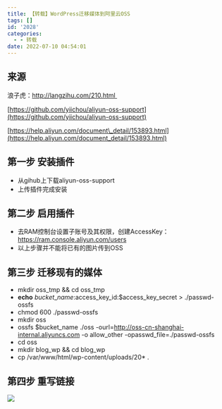 ```yaml
---
title: 【转载】WordPress迁移媒体到阿里云OSS
tags: []
id: '2028'
categories:
  - - 转载
date: 2022-07-10 04:54:01
---
```


## 来源

浪子虎：http://langzihu.com/210.html 

[https://github.com/yiichou/aliyun-oss-support](https://github.com/yiichou/aliyun-oss-support)

[https://help.aliyun.com/document\_detail/153893.html](https://help.aliyun.com/document_detail/153893.html)

## 第一步 安装插件

*   从gihub上下载aliyun-oss-support
*   上传插件完成安装

## 第二步 启用插件

*   去RAM控制台设置子账号及其权限，创建AccessKey：https://ram.console.aliyun.com/users
*   以上步骤并不能将已有的图片传到OSS

## 第三步 迁移现有的媒体

*   mkdir oss\_tmp && cd oss\_tmp
*   **echo** $bucket\_name:$access\_key\_id:$access\_key\_secret > ./passwd-ossfs
*   chmod 600 ./passwd-ossfs
*   mkdir oss
*   ossfs $bucket\_name ./oss -ourl=http://oss-cn-shanghai-internal.aliyuncs.com -o allow\_other -opasswd\_file=./passwd-ossfs
*   cd oss
*   mkdir blog\_wp && cd blog\_wp
*   cp /var/www/html/wp-content/uploads/20\* .

## 第四步 重写链接

![](https://img-cdn.limour.top/blog/20220710045326.png)